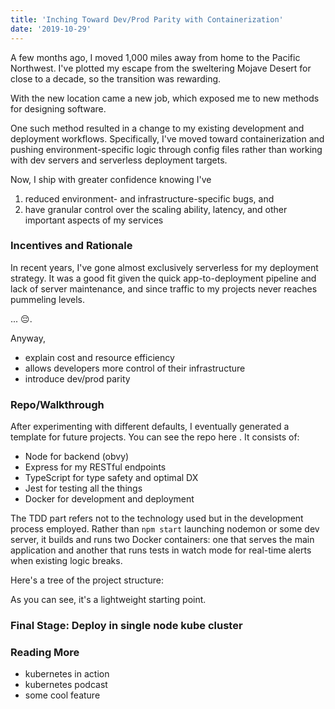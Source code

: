 ```yaml
---
title: 'Inching Toward Dev/Prod Parity with Containerization'
date: '2019-10-29'
---
```


A few months ago, I moved 1,000 miles away from home to the Pacific Northwest. I've plotted my escape from the sweltering Mojave Desert for close to a decade, so the transition was rewarding. 

With the new location came a new job, which exposed me to new methods for designing software.

One such method resulted in a change to my existing development and deployment workflows. Specifically, I've moved toward containerization and pushing environment-specific logic through config files rather than working with dev servers and serverless deployment targets.

Now, I ship with greater confidence knowing I've 
1. reduced environment- and infrastructure-specific bugs, and 
2. have granular control over the scaling ability, latency, and other important aspects of my services

### Incentives and Rationale

In recent years, I've gone almost exclusively serverless for my deployment strategy. It was a good fit given the quick app-to-deployment pipeline and lack of server maintenance, and since traffic to my projects never reaches pummeling levels.

... 😔.

Anyway,

- explain cost and resource efficiency
- allows developers more control of their infrastructure 
- introduce dev/prod parity

### Repo/Walkthrough 

After experimenting with different defaults, I eventually generated a template for future projects. You can see the repo here <link>. It consists of:

- Node for backend (obvy)
- Express for my RESTful endpoints
- TypeScript for type safety and optimal DX
- Jest for testing all the things 
- Docker for development and deployment

The TDD part refers not to the technology used but in the development process employed. Rather than `npm start` launching nodemon or some dev server, it builds and runs two Docker containers: one that serves the main application and another that runs tests in watch mode for real-time alerts when existing logic breaks.

Here's a tree of the project structure:

<tree>

As you can see, it's a lightweight starting point.

### Final Stage: Deploy in single node kube cluster

### Reading More

- kubernetes in action
- kubernetes podcast
- some cool feature